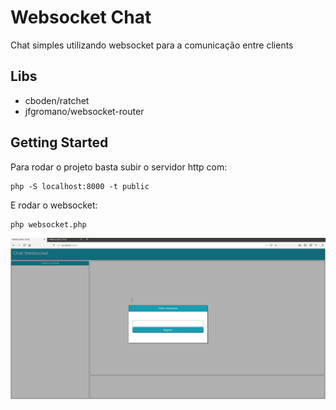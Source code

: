 # Websocket Chat

Chat simples utilizando websocket para a comunicação entre clients

## Libs

* cboden/ratchet
* jfgromano/websocket-router

## Getting Started

Para rodar o projeto basta subir o servidor http com:

```
php -S localhost:8000 -t public
```

E rodar o websocket:

```
php websocket.php
```

![](example.gif)